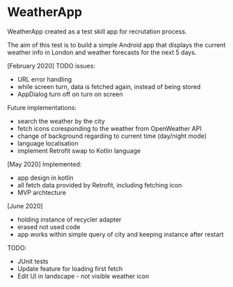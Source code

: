 # WeatherApp

WeatherApp created as a test skill app for recrutation process.

The aim of this test is to build a simple Android app 
that displays the current weather info in London and weather forecasts for the next 5 days.

[February 2020]
TODO issues:
- URL error handling 
- while screen turn, data is fetched again, instead of being stored
- AppDialog turn off on turn on screen

Future implementations:
- search the weather by the city
- fetch icons coresponding to the weather from OpenWeather API
- change of background regarding to current time (day/night mode)
- language localisation
- implement Retrofit swap to Kotlin language

[May 2020]
Implemented:
 - app design in kotlin
 - all fetch data provided by Retrofit, including fetching icon
 - MVP archtecture

[June 2020]
- holding instance of recycler adapter
- erased not used code
- app works within simple query of city and keeping instance after restart

TODO:
- JUnit tests
- Update feature for loading first fetch
- Edit UI in landscape - not visible weather icon
